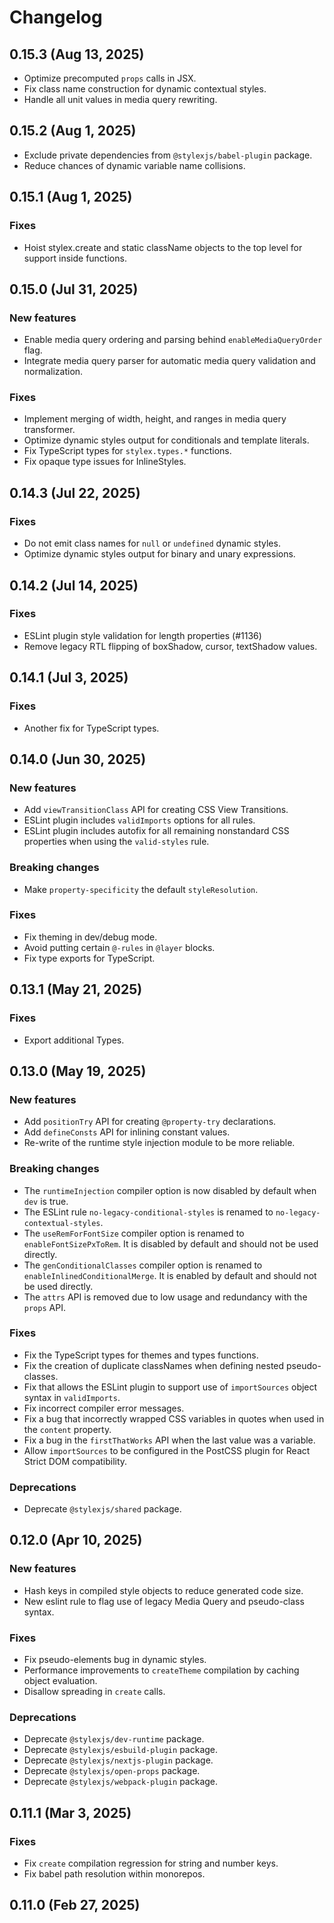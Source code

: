 # Changelog

## 0.15.3 (Aug 13, 2025)

- Optimize precomputed `props` calls in JSX.
- Fix class name construction for dynamic contextual styles.
- Handle all unit values in media query rewriting.

## 0.15.2 (Aug 1, 2025)

- Exclude private dependencies from `@stylexjs/babel-plugin` package.
- Reduce chances of dynamic variable name collisions.

## 0.15.1 (Aug 1, 2025)

### Fixes

- Hoist stylex.create and static className objects to the top level for support inside functions.

## 0.15.0 (Jul 31, 2025)

### New features

- Enable media query ordering and parsing behind `enableMediaQueryOrder` flag.
- Integrate media query parser for automatic media query validation and
  normalization.

### Fixes

- Implement merging of width, height, and ranges in media query transformer.
- Optimize dynamic styles output for conditionals and template literals.
- Fix TypeScript types for `stylex.types.*` functions.
- Fix opaque type issues for InlineStyles.

## 0.14.3 (Jul 22, 2025)

### Fixes

- Do not emit class names for `null` or `undefined` dynamic styles.
- Optimize dynamic styles output for binary and unary expressions.

## 0.14.2 (Jul 14, 2025)

### Fixes

- ESLint plugin style validation for length properties (#1136)
- Remove legacy RTL flipping of boxShadow, cursor, textShadow values.

## 0.14.1 (Jul 3, 2025)

### Fixes

- Another fix for TypeScript types.

## 0.14.0 (Jun 30, 2025)

### New features

- Add `viewTransitionClass` API for creating CSS View Transitions.
- ESLint plugin includes `validImports` options for all rules.
- ESLint plugin includes autofix for all remaining nonstandard CSS properties
  when using the `valid-styles` rule.

### Breaking changes

- Make `property-specificity` the default `styleResolution`.

### Fixes

- Fix theming in dev/debug mode.
- Avoid putting certain `@-rules` in `@layer` blocks.
- Fix type exports for TypeScript.

## 0.13.1 (May 21, 2025)

### Fixes

- Export additional Types.

## 0.13.0 (May 19, 2025)

### New features

- Add `positionTry` API for creating `@property-try` declarations.
- Add `defineConsts` API for inlining constant values.
- Re-write of the runtime style injection module to be more reliable.

### Breaking changes

- The `runtimeInjection` compiler option is now disabled by default when `dev`
  is true.
- The ESLint rule `no-legacy-conditional-styles` is renamed to
  `no-legacy-contextual-styles`.
- The `useRemForFontSize` compiler option is renamed to `enableFontSizePxToRem`.
  It is disabled by default and should not be used directly.
- The `genConditionalClasses` compiler option is renamed to
  `enableInlinedConditionalMerge`. It is enabled by default and should not be
  used directly.
- The `attrs` API is removed due to low usage and redundancy with the `props`
  API.

### Fixes

- Fix the TypeScript types for themes and types functions.
- Fix the creation of duplicate classNames when defining nested pseudo-classes.
- Fix that allows the ESLint plugin to support use of `importSources` object
  syntax in `validImports`.
- Fix incorrect compiler error messages.
- Fix a bug that incorrectly wrapped CSS variables in quotes when used in the
  `content` property.
- Fix a bug in the `firstThatWorks` API when the last value was a variable.
- Allow `importSources` to be configured in the PostCSS plugin for React Strict
  DOM compatibility.

### Deprecations

- Deprecate `@stylexjs/shared` package.

## 0.12.0 (Apr 10, 2025)

### New features

- Hash keys in compiled style objects to reduce generated code size.
- New eslint rule to flag use of legacy Media Query and pseudo-class syntax.

### Fixes

- Fix pseudo-elements bug in dynamic styles.
- Performance improvements to `createTheme` compilation by caching object
  evaluation.
- Disallow spreading in `create` calls.

### Deprecations

- Deprecate `@stylexjs/dev-runtime` package.
- Deprecate `@stylexjs/esbuild-plugin` package.
- Deprecate `@stylexjs/nextjs-plugin` package.
- Deprecate `@stylexjs/open-props` package.
- Deprecate `@stylexjs/webpack-plugin` package.

## 0.11.1 (Mar 3, 2025)

### Fixes

- Fix `create` compilation regression for string and number keys.
- Fix babel path resolution within monorepos.

## 0.11.0 (Feb 27, 2025)
